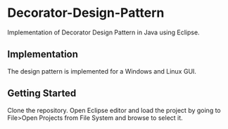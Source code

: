 # Decorator-Design-Pattern
Implementation of Decorator Design Pattern in Java using Eclipse.

## Implementation
The design pattern is implemented for a Windows and Linux GUI.

## Getting Started
Clone the repository. Open Eclipse editor and load the project by going to File>Open Projects from File System and browse to select it.
